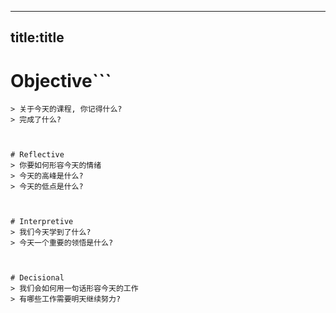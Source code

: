  ---
 title:title
 ---

 # Objective```

 ```
 > 关于今天的课程, 你记得什么?
 > 完成了什么?



 # Reflective
 > 你要如何形容今天的情绪
 > 今天的高峰是什么?
 > 今天的低点是什么?



 # Interpretive
 > 我们今天学到了什么?
 > 今天一个重要的领悟是什么?



 # Decisional
 > 我们会如何用一句话形容今天的工作
 > 有哪些工作需要明天继续努力?

